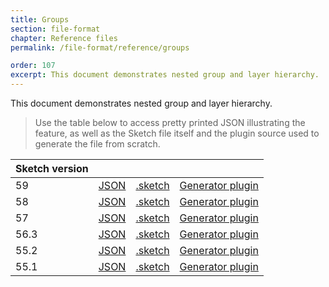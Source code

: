 ```yaml
---
title: Groups
section: file-format
chapter: Reference files
permalink: /file-format/reference/groups

order: 107
excerpt: This document demonstrates nested group and layer hierarchy.
---
```


This document demonstrates nested group and layer hierarchy.

> Use the table below to access pretty printed JSON illustrating the feature, as well as the Sketch file itself and the plugin source used to generate the file from scratch.

| Sketch version |  |  |  |
| --- | --- | --- | --- |
| 59 | [JSON](https://github.com/sketch-hq/SketchAPI/tree/develop/reference-files/59/groups/output) | [.sketch](https://github.com/sketch-hq/SketchAPI/tree/develop/reference-files/59/groups/output.sketch) | [Generator plugin](https://github.com/sketch-hq/SketchAPI/tree/develop/reference-files/plugin.sketchplugin/Contents/Sketch/groups.js) |
| 58 | [JSON](https://github.com/sketch-hq/SketchAPI/tree/develop/reference-files/58/groups/output) | [.sketch](https://github.com/sketch-hq/SketchAPI/tree/develop/reference-files/58/groups/output.sketch) | [Generator plugin](https://github.com/sketch-hq/SketchAPI/tree/develop/reference-files/plugin.sketchplugin/Contents/Sketch/groups.js) |
| 57 | [JSON](https://github.com/sketch-hq/SketchAPI/tree/develop/reference-files/57/groups/output) | [.sketch](https://github.com/sketch-hq/SketchAPI/tree/develop/reference-files/57/groups/output.sketch) | [Generator plugin](https://github.com/sketch-hq/SketchAPI/tree/develop/reference-files/plugin.sketchplugin/Contents/Sketch/groups.js) |
| 56.3 | [JSON](https://github.com/sketch-hq/SketchAPI/tree/develop/reference-files/56.3/groups/output) | [.sketch](https://github.com/sketch-hq/SketchAPI/tree/develop/reference-files/56.3/groups/output.sketch) | [Generator plugin](https://github.com/sketch-hq/SketchAPI/tree/develop/reference-files/plugin.sketchplugin/Contents/Sketch/groups.js) |
| 55.2 | [JSON](https://github.com/sketch-hq/SketchAPI/tree/develop/reference-files/55.2/groups/output) | [.sketch](https://github.com/sketch-hq/SketchAPI/tree/develop/reference-files/55.2/groups/output.sketch) | [Generator plugin](https://github.com/sketch-hq/SketchAPI/tree/develop/reference-files/plugin.sketchplugin/Contents/Sketch/groups.js) |
| 55.1 | [JSON](https://github.com/sketch-hq/SketchAPI/tree/develop/reference-files/55.1/groups/output) | [.sketch](https://github.com/sketch-hq/SketchAPI/tree/develop/reference-files/55.1/groups/output.sketch) | [Generator plugin](https://github.com/sketch-hq/SketchAPI/tree/develop/reference-files/plugin.sketchplugin/Contents/Sketch/groups.js) |
